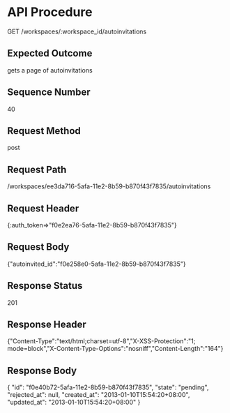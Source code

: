 # API Procedure
GET /workspaces/:workspace_id/autoinvitations
## Expected Outcome
gets a page of autoinvitations
## Sequence Number
40
## Request Method
post
## Request Path
/workspaces/ee3da716-5afa-11e2-8b59-b870f43f7835/autoinvitations
## Request Header
{:auth_token=>"f0e2ea76-5afa-11e2-8b59-b870f43f7835"}
## Request Body
{"autoinvited_id":"f0e258e0-5afa-11e2-8b59-b870f43f7835"}

## Response Status
201
## Response Header
{"Content-Type":"text/html;charset=utf-8","X-XSS-Protection":"1; mode=block","X-Content-Type-Options":"nosniff","Content-Length":"164"}

## Response Body
{
  "id": "f0e40b72-5afa-11e2-8b59-b870f43f7835",
  "state": "pending",
  "rejected_at": null,
  "created_at": "2013-01-10T15:54:20+08:00",
  "updated_at": "2013-01-10T15:54:20+08:00"
}
